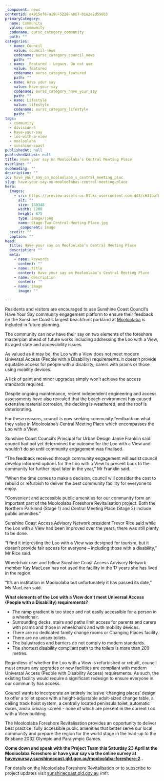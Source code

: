 ```yaml
---
_component: news
contentId: e4915ef6-a196-5228-a867-b162e2d596b3
primaryCategory:
  name: Community
  value: community
  codename: oursc_category_community
  path: ""
categories:
  - name: Council
    value: council-news
    codename: oursc_category_council_news
    path: ""
  - name: _Featured - Legacy. Do not use
    value: featured
    codename: oursc_category_featured
    path: ""
  - name: Have your say
    value: have-your-say
    codename: oursc_category_have_your_say
    path: ""
  - name: Lifestyle
    value: lifestyle
    codename: oursc_category_lifestyle
    path: ""
tags:
  - community
  - division-4
  - have-your-say
  - loo-with-a-view
  - mooloolaba
  - sunshine-coast
publishedAt: null
publishedAtLast: null
title: Have your say on Mooloolaba’s Central Meeting Place
overline: ""
subheading: ""
description: ""
id: have_your_say_on_mooloolaba_s_central_meeting_plac
slug: have-your-say-on-mooloolabas-central-meeting-place
hero:
  images:
    - src: https://preview-assets-us-01.kc-usercontent.com:443/c631baf8-1b46-001f-580c-d0001b68b4a8/c948583f-c598-4a33-9776-8455e84e2abd/Stage-Two-Central-Meeting-Place.jpg
      alt: ""
      size: 139348
      width: 1200
      height: 675
      type: image/jpeg
      name: Stage-Two-Central-Meeting-Place.jpg
      _component: image
  credit: ""
  caption: ""
head:
  title: Have your say on Mooloolaba’s Central Meeting Place
  description: ""
  meta:
    - name: keywords
      content: ""
    - name: title
      content: Have your say on Mooloolaba’s Central Meeting Place
    - name: description
      content: ""
    - name: image
      image: ""

---
```

Residents and visitors are encouraged to use Sunshine Coast Council’s Have Your Say community engagement platform to ensure their feedback on the Sunshine Coast’s largest beachfront parkland at [Mooloolaba](https://www.sunshinecoast.qld.gov.au/Council/Planning-and-Projects/Infrastructure-Projects/Mooloolaba-Foreshore-Revitalisation-Project)
&#x20;is included in future planning. 

The community can now have their say on two elements of the foreshore masterplan ahead of future works including addressing the Loo with a View, its aged state and accessibility issues.

As valued as it may be, the Loo with a View does not meet modern Universal Access (People with a Disability) requirements. It doesn’t provide equitable access for people with a disability, carers with prams or those using mobility devices.

A lick of paint and minor upgrades simply won’t achieve the access standards required.

Despite ongoing maintenance, recent independent engineering and access assessments have also revealed that the beach environment has caused extensive material corrosion, the decking is weathered, and the roof is deteriorating.

For these reasons, council is now seeking community feedback on what they value in Mooloolaba’s Central Meeting Place which encompasses the Loo with a View.

Sunshine Coast Council’s Principal for Urban Design Jamie Franklin said council had not yet determined the outcome for the Loo with a View and wouldn’t do so until community engagement was finalised.

“The feedback received through community engagement will assist council develop informed options for the Loo with a View to present back to the community for further input later in the year,” Mr Franklin said.

“When the time comes to make a decision, council will consider the cost to rebuild or refurbish to deliver the best community facility for everyone to enjoy.

“Convenient and accessible public amenities for our community form an important part of the Mooloolaba Foreshore Revitalisation project. Both the Northern Parkland (Stage 1) and Central Meeting Place (Stage 2) include public amenities.”

Sunshine Coast Access Advisory Network president Trevor Rice said while the Loo with a View had been improved over the years, there was still plenty to be done.

“I find it interesting the Loo with a View was designed for tourism, but it doesn’t provide fair access for everyone – including those with a disability,” Mr Rice said.

Wheelchair user and fellow Sunshine Coast Access Advisory Network member Kay MacLean has not used the facility in the 17 years she has lived in the region.

“It’s an institution in Mooloolaba but unfortunately it has passed its date,” Ms MacLean said.

**What elements of the Loo with a View don’t meet Universal Access (People with a Disability) requirements?**

*   The ramp gradient is too steep and not easily accessible for a person in a wheelchair.
*   Surrounding decks, stairs and paths limit access for parents and carers with prams and those in wheelchairs and with mobility devices.
*   There are no dedicated family change rooms or Changing Places facility.
*   There are no unisex toilets.
*   The balustrades and barriers do not comply to modern standards.
*   The shortest disability compliant path to the toilets is more than 200 metres.

Regardless of whether the Loo with a View is refurbished or rebuilt, council must ensure any upgrades or new facilities are compliant with modern Universal Access (People with Disability Access) requirements. As such, the existing facility would require a significant redesign to ensure everyone in our community has access.

Council wants to incorporate an entirely inclusive ‘changing places’ design to offer a toilet space with a height-adjustable adult-sized change table, a ceiling track hoist system, a centrally located peninsula toilet, automatic doors, and a privacy screen - none of which are present in the current Loo with a View building.

The Mooloolaba Foreshore Revitalisation provides an opportunity to deliver best practice, fully accessible public amenities that better serve our local community and prepare the region for the world stage in the lead-up to the Brisbane 2032 Olympic and Paralympic Games.

**Come down and speak with the Project Team this Saturday 23 April at the Mooloolaba Foreshore or have your say via the online survey at** [**haveyoursay.sunshinecoast.qld.gov.au/mooloolaba-foreshore-2**](https://haveyoursay.sunshinecoast.qld.gov.au/)
**.**

For details on the Mooloolaba Foreshore Revitalisation or to subscribe to project updates visit [sunshinecoast.qld.gov.au](https://www.sunshinecoast.qld.gov.au/Council/Planning-and-Projects/Infrastructure-Projects/Mooloolaba-Foreshore-Revitalisation-Project)
/mfr.

